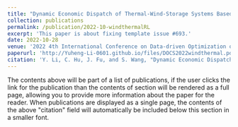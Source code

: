 ```yaml
---
title: "Dynamic Economic Dispatch of Thermal-Wind-Storage Systems Based on Reinforcement Learning"
collection: publications
permalink: /publication/2022-10-windthermalRL
excerpt: 'This paper is about fixing template issue #693.'
date: 2022-10-28
venue: '2022 4th International Conference on Data-driven Optimization of Complex Systems (DOCS)'
paperurl: 'http://Yuheng-Li-0601.github.io/files/DOCS2022windthermal.pdf'
citation: 'Y. Li, C. Hu, J. Fu, and S. Wang, "Dynamic Economic Dispatch of Thermal-Wind-Storage Systems Based on Reinforcement Learning," 2022 4th International Conference on Data-driven Optimization of Complex Systems (DOCS), Chengdu, China, 2022, pp. 1-6.'
---
```


The contents above will be part of a list of publications, if the user clicks the link for the publication than the contents of section will be rendered as a full page, allowing you to provide more information about the paper for the reader. When publications are displayed as a single page, the contents of the above "citation" field will automatically be included below this section in a smaller font.

